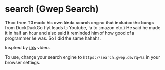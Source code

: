 # search (Gwep Search)

Theo from T3 made his own kinda search engine that included the bangs from DuckDuckGo (!yt leads to Youtube, !a to amazon etc.)
He said he made it in half an hour and also said it reminded him of how good of a programmer he was. 
So I did the same hahaha.

Inspired by [this](https://youtu.be/_DnNzRaBWUU) video.

To use, change your search engine to `https://search.gwep.dev?q=%s` in your browser settings.